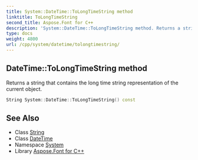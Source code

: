 ```yaml
---
title: System::DateTime::ToLongTimeString method
linktitle: ToLongTimeString
second_title: Aspose.Font for C++
description: 'System::DateTime::ToLongTimeString method. Returns a string that contains the long time string representation of the current object in C++.'
type: docs
weight: 4800
url: /cpp/system/datetime/tolongtimestring/
---
```

## DateTime::ToLongTimeString method


Returns a string that contains the long time string representation of the current object.

```cpp
String System::DateTime::ToLongTimeString() const
```

## See Also

* Class [String](../../string/)
* Class [DateTime](../)
* Namespace [System](../../)
* Library [Aspose.Font for C++](../../../)
